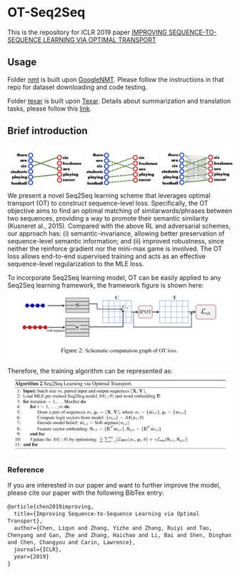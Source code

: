 # OT-Seq2Seq
This is the repository for ICLR 2019 paper [IMPROVING SEQUENCE-TO-SEQUENCE LEARNING
VIA OPTIMAL TRANSPORT](https://arxiv.org/pdf/1901.06283.pdf)

## Usage ##
Folder [nmt](./nmt) is built upon [GoogleNMT](https://github.com/tensorflow/nmt).
Please follow the instructions in that repo for dataset downloading and code testing.

Folder [texar](./texar) is built upon [Texar](https://github.com/asyml/texar).
Details about summarization and translation tasks, please follow this [link](./texar).

## Brief introduction ##
![Model intuition](./image/draw2.jpg)
We present a novel Seq2Seq learning scheme that leverages optimal transport (OT) to construct sequence-level  loss.   Specifically,  the  OT  objective  aims  to  find  an  optimal  matching  of  similarwords/phrases between two sequences, providing a way to promote their semantic similarity (Kusneret al., 2015). Compared with the above RL and adversarial schemes, our approach has: (i) semantic-invariance, allowing better preservation of sequence-level semantic information; and (ii) improved robustness, since neither the reinforce gradient nor the mini-max game is involved. The OT loss allows end-to-end supervised training and acts as an effective sequence-level regularization to the MLE loss.

To incorporate Seq2Seq learning model, OT can be easily applied to any Seq2Seq learning framework, the framework figure is shown here:  
![Model framekwork](./image/model.JPG)

Therefore, the training algorithm can be represented as:
![Model algorithm](./image/alg.JPG)


### Reference
If you are interested in our paper and want to further improve the model, please cite our paper with the following BibTex entry:
```
@article{chen2019improving,
  title={Improving Sequence-to-Sequence Learning via Optimal Transport},
  author={Chen, Liqun and Zhang, Yizhe and Zhang, Ruiyi and Tao, Chenyang and Gan, Zhe and Zhang, Haichao and Li, Bai and Shen, Dinghan and Chen, Changyou and Carin, Lawrence},
  journal={ICLR},
  year={2019}
}
```